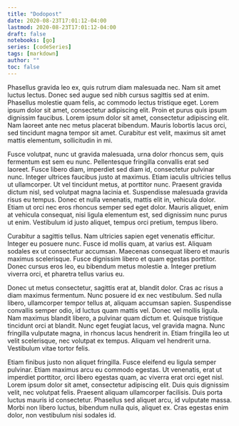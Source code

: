 ```yaml
---
title: "Dodopost"
date: 2020-08-23T17:01:12-04:00
lastmod: 2020-08-23T17:01:12-04:00
draft: false
notebooks: [go]
series: [codeSeries]
tags: [markdown]
author: ""
toc: false
---
```



Phasellus gravida leo ex, quis rutrum diam malesuada nec. Nam sit amet luctus lectus. Donec sed augue sed nibh cursus sagittis sed at enim. Phasellus molestie quam felis, ac commodo lectus tristique eget. Lorem ipsum dolor sit amet, consectetur adipiscing elit. Proin et purus quis ipsum dignissim faucibus. Lorem ipsum dolor sit amet, consectetur adipiscing elit. Nam laoreet ante nec metus placerat bibendum. Mauris lobortis lacus orci, sed tincidunt magna tempor sit amet. Curabitur est velit, maximus sit amet mattis elementum, sollicitudin in mi.
<!--more-->

Fusce volutpat, nunc ut gravida malesuada, urna dolor rhoncus sem, quis fermentum est sem eu nunc. Pellentesque fringilla convallis erat sed laoreet. Fusce libero diam, imperdiet sed diam id, consectetur pulvinar nunc. Integer ultrices faucibus justo at maximus. Etiam iaculis ultricies tellus ut ullamcorper. Ut vel tincidunt metus, at porttitor nunc. Praesent gravida dictum nisl, sed volutpat magna lacinia et. Suspendisse malesuada gravida risus eu tempus. Donec et nulla venenatis, mattis elit in, vehicula dolor. Etiam ut orci nec eros rhoncus semper sed eget dolor. Mauris aliquet, enim at vehicula consequat, nisi ligula elementum est, sed dignissim nunc purus ut enim. Vestibulum id justo aliquet, tempus orci pretium, tempus libero.

Curabitur a sagittis tellus. Nam ultricies sapien eget venenatis efficitur. Integer eu posuere nunc. Fusce id mollis quam, at varius est. Aliquam sodales ex ut consectetur accumsan. Maecenas consequat libero et mauris maximus scelerisque. Fusce dignissim libero et quam egestas porttitor. Donec cursus eros leo, eu bibendum metus molestie a. Integer pretium viverra orci, et pharetra tellus varius eu.

Donec ut metus consectetur, sagittis erat at, blandit dolor. Cras ac risus a diam maximus fermentum. Nunc posuere id ex nec vestibulum. Sed nulla libero, ullamcorper tempor tellus at, aliquam accumsan sapien. Suspendisse convallis semper odio, id luctus quam mattis vel. Donec vel mollis ligula. Nam maximus blandit libero, a pulvinar quam dictum et. Quisque tristique tincidunt orci at blandit. Nunc eget feugiat lacus, vel gravida magna. Nunc fringilla vulputate magna, in rhoncus lacus hendrerit in. Etiam fringilla leo ut velit scelerisque, nec volutpat ex tempus. Aliquam vel hendrerit urna. Vestibulum vitae tortor felis.

Etiam finibus justo non aliquet fringilla. Fusce eleifend eu ligula semper pulvinar. Etiam maximus arcu eu commodo egestas. Ut venenatis, erat ut imperdiet porttitor, orci libero egestas quam, ac viverra erat orci eget nisl. Lorem ipsum dolor sit amet, consectetur adipiscing elit. Duis quis dignissim velit, nec volutpat felis. Praesent aliquam ullamcorper facilisis. Duis porta luctus mauris id consectetur. Phasellus sed aliquet arcu, id vulputate massa. Morbi non libero luctus, bibendum nulla quis, aliquet ex. Cras egestas enim dolor, non vestibulum nisi sodales id.
